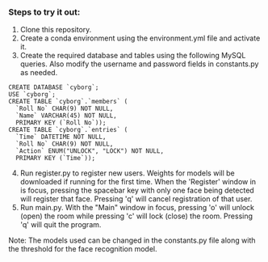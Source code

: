 ### Steps to try it out:
1. Clone this repository.
2. Create a conda environment using the environment.yml file and activate it.
3. Create the required database and tables using the following MySQL queries. Also modify the username and password fields in constants.py as needed.
```MySQL
CREATE DATABASE `cyborg`;
USE `cyborg`;
CREATE TABLE `cyborg`.`members` (
  `Roll No` CHAR(9) NOT NULL,
  `Name` VARCHAR(45) NOT NULL,
  PRIMARY KEY (`Roll No`));
CREATE TABLE `cyborg`.`entries` (
  `Time` DATETIME NOT NULL,
  `Roll No` CHAR(9) NOT NULL,
  `Action` ENUM("UNLOCK", "LOCK") NOT NULL,
  PRIMARY KEY (`Time`));
```
4. Run register.py to register new users. Weights for models will be downloaded if running for the first time. When the 'Register' window in is focus, pressing the spacebar key with only one face being detected will register that face. Pressing 'q' will cancel registration of that user.
5. Run main.py. With the "Main" window in focus, pressing 'o' will unlock (open) the room while pressing 'c' will lock (close) the room. Pressing 'q' will quit the program.

Note: The models used can be changed in the constants.py file along with the threshold for the face recognition model.
